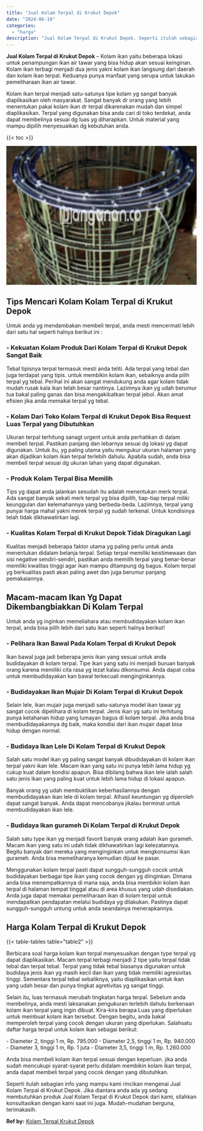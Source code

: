 ```yaml
---
title: "Jual Kolam Terpal di Krukut Depok"
date: "2024-06-19"
categories: 
  - "harga"
description: "Jual Kolam Terpal di Krukut Depok. Seperti itulah sebagian info yang mampu kami rincikan mengenai Jual Kolam Terpal di Krukut Depok. Jika diantara anda ada y..."
---
```


**Jual Kolam Terpal di Krukut Depok** – Kolam ikan yaitu beberapa lokasi untuk penampungan ikan air tawar yang bisa hidup akan sesuai keinginan. Kolam ikan terbagi menjadi dua jenis yakni kolam ikan langsung dari daerah dan kolam ikan terpal. Keduanya punya manfaat yang serupa untuk lakukan pemeliharaan ikan air tawar.

Kolam ikan terpal menjadi satu-satunya tipe kolam yg sangat banyak diaplikasikan oleh masyarakat. Sangat banyak dr orang yang lebih menentukan pakai kolam ikan dr terpal dikarenakan mudah dan simpel diaplikasikan. Terpal yang digunakan bisa anda cari di toko terdekat, anda dapat membelinya sesuai dg luas yg diharapkan. Untuk material yang mampu dipilih menyesuaikan dg kebutuhan anda.

{{< toc >}}

![Jual Kolam Terpal di Krukut Depok](/images/jual-kolam-terpal-60.png)

## Tips Mencari Kolam Kolam Terpal di Krukut Depok

Untuk anda yg mendambakan membeli terpal, anda mesti mencermati lebih dari satu hal seperti halnya berikut ini :

### \- Kekuatan Kolam Produk Dari Kolam Terpal di Krukut Depok Sangat Baik

Tebal tipisnya terpal termasuk mesti anda teliti. Ada terpal yang tebal dan juga terdapat yang tipis. untuk membikin kolam ikan, sebaiknya anda pilih terpal yg tebal. Perihal ini akan sangat mendukung anda agar kolam tidak mudah rusak kala ikan telah besar nantinya. Lazimnya ikan yg udah berumur tua bakal paling ganas dan bisa mengakibatkan terpal jebol. Akan amat efisien jika anda memakai terpal yg tebal.

### \- Kolam Dari Toko Kolam Terpal di Krukut Depok Bisa Request Luas Terpal yang Dibutuhkan

Ukuran terpal terhitung sanagt urgent untuk anda perhatikan di dalam membeli terpal. Pastikan panjang dan lebarnya sesuai dg lokasi yg dapat digunakan. Untuk itu, yg paling utama yaitu mengukur ukuran halaman yang akan dijadikan kolam ikan terpal terlebih dahulu. Apabila sudah, anda bisa membeli terpal sesuai dg ukuran lahan yang dapat digunakan.

### \- Produk Kolam Terpal Bisa Memilih

Tips yg dapat anda jalankan sesudah itu adalah menentukan merk terpal. Ada sangat banyak sekali merk terpal yg bisa dipilih, tiap-tiap terpal miliki keunggulan dan kelemahannya yang berbeda-beda. Lazimnya, terpal yang punyai harga mahal yakni merek terpal yg sudah terkenal. Untuk kondisinya telah tidak dikhawatirkan lagi.

### \- Kualitas Kolam Terpal di Krukut Depok Tidak Diragukan Lagi

Kualitas menjadi beberapa faktor utama yg paling perlu untuk anda menentukan didalam belanja terpal. Setiap terpal memiliki keistimewaan dan sisi negative sendiri-sendiri, pastikan anda memilih terpal yang benar-benar memiliki kwalitas tinggi agar ikan mampu ditampung dg bagus. Kolam terpal yg berkualitas pasti akan paling awet dan juga berumur panjang pemakaiannya.

## Macam-macam Ikan Yg Dapat Dikembangbiakkan Di Kolam Terpal

Untuk anda yg inginkan memeliahara atau membudidayakan kolam ikan terpal, anda bisa pilih lebih dari satu ikan seperti halnya berikut!

### \- Pelihara Ikan Bawal Pada Kolam Terpal di Krukut Depok

Ikan bawal juga jadi beberapa jenis ikan yang sesuai untuk anda budidayakan di kolam terpal. Tipe ikan yang satu ini menjadi buruan banyak orang karena memiliki cita rasa yg lezat kalau dikonsumsi. Anda dapat coba untuk membudidayakan kan bawal terkecuali menginginkannya.

### \- Budidayakan Ikan Mujair Di Kolam Terpal di Krukut Depok

Selain lele, ikan mujair juga menjadi satu-satunya model ikan tawar yg sangat cocok dipelihara di kolam terpal. Jenis ikan yg satu ini terhitung punya ketahanan hidup yang lumayan bagus di kolam terpal. Jika anda bisa membudidayakannya dg baik, maka kondisi dari ikan mujair dapat bisa hidup dengan normal.

### \- Budidaya Ikan Lele Di Kolam Terpal di Krukut Depok

Salah satu model ikan yg paling sangat banyak dibudidayakan di kolam ikan terpal yakni ikan lele. Macam ikan yang satu ini punya lebih lama hidup yg cukup kuat dalam kondisi apapun. Bisa dibilang bahwa ikan lele ialah salah satu jenis ikan yang paling kuat untuk lebih lama hidup di lokasi apapun.

Banyak orang yg udah membuktikan keberhasilannya dengan membudidayakan ikan lele di kolam terpal. Alhasil keuntungan yg diperoleh dapat sangat banyak. Anda dapat mencobanya jikalau berminat untuk membudidayakan ikan lele.

### \- Budidaya Ikan gurameh Di Kolam Terpal di Krukut Depok

Salah satu type ikan yg menjadi favorit banyak orang adalah ikan gurameh. Macam ikan yang satu ini udah tidak dikhawatirkan lagi kelezatannya. Begitu banyak dari mereka yang menginginkan untuk mengkonsumsi ikan gurameh. Anda bisa memeliharanya kemudian dijual ke pasar.

Menggunakan kolam terpal pasti dapat sungguh-sungguh cocok untuk budidayakan berbagai tipe ikan yang cocok dengan yg diinginkan. Dimana anda bisa menempatkannya di mana saja, anda bisa membikin kolam ikan terpal di halaman tempat tinggal atau di area khusus yang udah disediakan. Anda juga dapat memakai pemeliharaan ikan di kolam terpal untuk mendapatkan pendapatan melalui budidaya yg dilakukan. Pastinya dapat sungguh-sungguh untung untuk anda seandainya menerapkannya.

## Harga Kolam Terpal di Krukut Depok

{{< table-tables table="table2" >}}

Berbicara soal harga kolam ikan terpal menyesuaikan dengan type terpal yg dapat diaplikasikan. Macam terpal terbagi menjadi 2 tipe yaitu terpal tidak tebal dan terpal tebal. Terpal yang tidak tebal biasanya digunakan untuk budidaya jenis ikan yg masih kecil dan ikan yang tidak memiliki agresivitas tinggi. Sementara terpal tebal sebaliknya, yaitu diaplikasikan untuk ikan yang udah besar dan punya tingkat agretivitas yg sangat tinggi.

Selain itu, luas termasuk merubah tingkatan harga terpal. Sebelum anda membelinya, anda mesti laksanakan pengukuran terlebih dahulu berkenaan kolam ikan terpal yang ingin dibuat. Kira-kira berapa Luas yang diperlukan untuk membuat kolam ikan tersebut. Dengan begitu, anda bakal memperoleh terpal yang cocok dengan ukuran yang diperlukan. Salahsatu daftar harga terpal untuk kolam ikan sebagai berikut:

\- Diameter 2, tinggi 1 m, Rp. 795.000 - Diameter 2,5, tinggi 1 m, Rp. 940.000 - Diameter 3, tinggi 1 m, Rp. 1 juta - Diameter 3,5, tinggi 1 m, Rp. 1.260.000

Anda bisa membeli kolam ikan terpal sesuai dengan keperluan. jika anda sudah mencukupi syarat-syarat perlu didalam membikin kolam ikan terpal, anda dapat membeli terpal yang cocok dengan yang dibutuhkan.

Seperti itulah sebagian info yang mampu kami rincikan mengenai Jual Kolam Terpal di Krukut Depok. Jika diantara anda ada yg sedang membutuhkan produk Jual Kolam Terpal di Krukut Depok dari kami, silahkan konsultasikan dengan kami saat ini juga. Mudah-mudahan berguna, terimakasih.

**Ref by:** [Kolam Terpal Krukut Depok](https://id.wikipedia.org/wiki/Kolam)
